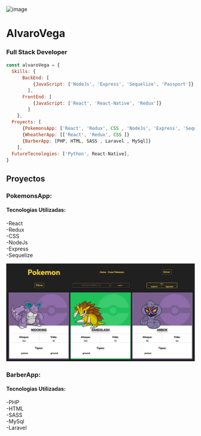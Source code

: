 ![image](https://www.webcancun.com.mx/blog/wp-content/uploads/2017/02/se-solicita-programador-web-web-cancun.jpg)

# AlvaroVega
### Full Stack Developer

```js
const alvaroVega = {
  Skills: {
      BackEnd: [
          {JavaScript: ['NodeJs', 'Express', 'Sequelize', 'Passport']},
        ],
      FrontEnd: [
          {JavaScript: ['React', 'React-Native', 'Redux']}
        ]
    },
  Proyects: [
      {PokemonsApp: ['React', 'Redux', CSS , 'NodeJs', 'Express', 'Sequelize']},
      {WheatherApp: [['React', 'Redux', CSS ]}
      {BarberApp: [PHP, HTML, SASS , Laravel , MySql]}
    ],
  FutureTecnologies: ['Python', React-Native],
}
```
## Proyectos 
### PokemonsApp: 
#### Tecnologias Utilizadas:
-React  
-Redux  
-CSS  
-NodeJs  
-Express  
-Sequelize


![image](https://github.com/alvarovega99/alvarovega99/blob/main/WhatsApp%20Image%202021-12-22%20at%2015.19.23.jpeg)

### BarberApp: 
#### Tecnologias Utilizadas:
-PHP  
-HTML  
-SASS  
-MySql  
-Laravel

